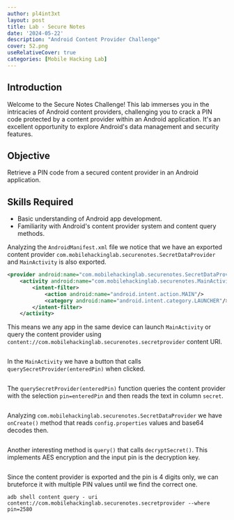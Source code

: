 ```yaml
---
author: pl4int3xt
layout: post
title: Lab - Secure Notes
date: '2024-05-22'
description: "Android Content Provider Challenge"
cover: 52.png
useRelativeCover: true
categories: [Mobile Hacking Lab]
---
```


## Introduction

Welcome to the Secure Notes Challenge! This lab immerses you in the intricacies of Android content providers, challenging you to crack a PIN code protected by a content provider within an Android application. It's an excellent opportunity to explore Android's data management and security features.

## Objective

Retrieve a PIN code from a secured content provider in an Android application.

## Skills Required

* Basic understanding of Android app development.
* Familiarity with Android's content provider system and content query methods.

Analyzing the `AndroidManifest.xml` file we notice that we have an exported content provider `com.mobilehackinglab.securenotes.SecretDataProvider` and `MainActivity` is also exported.

```xml
<provider android:name="com.mobilehackinglab.securenotes.SecretDataProvider" android:enabled="true" android:exported="true" android:authorities="com.mobilehackinglab.securenotes.secretprovider"/>
    <activity android:name="com.mobilehackinglab.securenotes.MainActivity" android:exported="true">
        <intent-filter>
            <action android:name="android.intent.action.MAIN"/>
            <category android:name="android.intent.category.LAUNCHER"/>
        </intent-filter>
    </activity>
```

This means we any app in the same device can launch `MainActivity` or query the content provider using `content://com.mobilehackinglab.securenotes.secretprovider` content URI.

```java

```

In the `MainActivity` we have a button that calls `querySecretProvider(enteredPin)` when clicked.

```java

```

The `querySecretProvider(enteredPin)` function queries the content provider with the selection `pin=enteredPin` and then reads the text in column `secret`.

```java

```

Analyzing `com.mobilehackinglab.securenotes.SecretDataProvider` we
have `onCreate()` method that reads `config.properties` values and base64 decodes then. 

```java

```

Another interesting method is `query()` that calls `decryptSecret()`. This implements AES encryption and the input pin is the decryption key.

```java

```

Since the content provider is exported and the pin is 4 digits only, we can bruteforce it with multiple PIN values until we find the correct one.

```shell
adb shell content query - uri content://com.mobilehackinglab.securenotes.secretprovider --where pin=2580
```